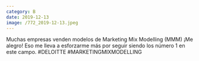 ```yaml
--- 
category: B 
date: 2019-12-13 
image: /772_2019-12-13.jpeg 
--- 
```


Muchas empresas venden modelos de Marketing Mix Modelling (MMM) ¡Me alegro! Eso me lleva a esforzarme más por seguir siendo los número 1 en este campo. #DELOITTE #MARKETINGMIXMODELLING